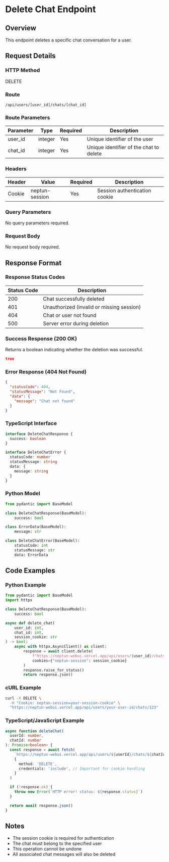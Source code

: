 # Delete Chat Endpoint

## Overview

This endpoint deletes a specific chat conversation for a user.

## Request Details

### HTTP Method

DELETE

### Route

`/api/users/[user_id]/chats/[chat_id]`

### Route Parameters

| Parameter | Type    | Required | Description                             |
| --------- | ------- | -------- | --------------------------------------- |
| user_id   | integer | Yes      | Unique identifier of the user           |
| chat_id   | integer | Yes      | Unique identifier of the chat to delete |

### Headers

| Header | Value          | Required | Description                   |
| ------ | -------------- | -------- | ----------------------------- |
| Cookie | neptun-session | Yes      | Session authentication cookie |

### Query Parameters

No query parameters required.

### Request Body

No request body required.

## Response Format

### Response Status Codes

| Status Code | Description                               |
| ----------- | ----------------------------------------- |
| 200         | Chat successfully deleted                 |
| 401         | Unauthorized (invalid or missing session) |
| 404         | Chat or user not found                    |
| 500         | Server error during deletion              |

### Success Response (200 OK)

Returns a boolean indicating whether the deletion was successful.

```json
true
```

### Error Response (404 Not Found)

```json
{
  "statusCode": 404,
  "statusMessage": "Not Found",
  "data": {
    "message": "Chat not found"
  }
}
```

### TypeScript Interface

```typescript
interface DeleteChatResponse {
  success: boolean
}

interface DeleteChatError {
  statusCode: number
  statusMessage: string
  data: {
    message: string
  }
}
```

### Python Model

```python
from pydantic import BaseModel

class DeleteChatResponse(BaseModel):
    success: bool

class ErrorData(BaseModel):
    message: str

class DeleteChatError(BaseModel):
    statusCode: int
    statusMessage: str
    data: ErrorData
```

## Code Examples

### Python Example

```python
from pydantic import BaseModel
import httpx

class DeleteChatResponse(BaseModel):
    success: bool

async def delete_chat(
    user_id: int,
    chat_id: int,
    session_cookie: str
) -> bool:
    async with httpx.AsyncClient() as client:
        response = await client.delete(
            f"https://neptun-webui.vercel.app/api/users/{user_id}/chats/{chat_id}",
            cookies={"neptun-session": session_cookie}
        )
        response.raise_for_status()
        return response.json()
```

### cURL Example

```bash
curl -X DELETE \
  -H "Cookie: neptun-session=your-session-cookie" \
  "https://neptun-webui.vercel.app/api/users/your-user-id/chats/123"
```

### TypeScript/JavaScript Example

```typescript
async function deleteChat(
  userId: number,
  chatId: number
): Promise<boolean> {
  const response = await fetch(
    `https://neptun-webui.vercel.app/api/users/${userId}/chats/${chatId}`,
    {
      method: 'DELETE',
      credentials: 'include', // Important for cookie handling
    }
  )

  if (!response.ok) {
    throw new Error(`HTTP error! status: ${response.status}`)
  }

  return await response.json()
}
```

## Notes

- The session cookie is required for authentication
- The chat must belong to the specified user
- This operation cannot be undone
- All associated chat messages will also be deleted
